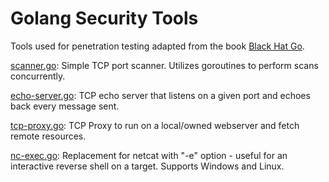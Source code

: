 # Golang Security Tools

Tools used for penetration testing adapted from the book [Black Hat Go](https://nostarch.com/blackhatgo). 


[scanner.go](./scanner.go): Simple TCP port scanner. Utilizes goroutines to perform scans concurrently. 

[echo-server.go](./echo-server.go): TCP echo server that listens on a given port and echoes back every message sent.

[tcp-proxy.go](./tcp-proxy.go): TCP Proxy to run on a local/owned webserver and fetch remote resources.

[nc-exec.go](./nc-exec.go): Replacement for netcat with "-e" option - useful for an interactive reverse shell on a target. Supports Windows and Linux.

